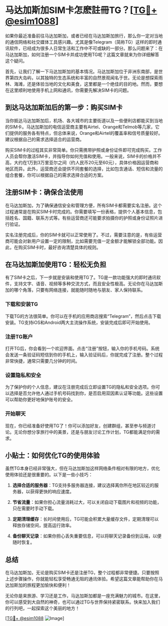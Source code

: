 # 马达加斯加SIM卡怎麽註冊TG？[[TG💪+ @esim1088](https://t.me/s/esim1088)]

如果你最近准备前往马达加斯加，或者已经在马达加斯加旅行，那么你一定对当地的通信网络和社交媒体工具感兴趣。尤其是像Telegram（简称TG）这样的即时通讯软件，已经成为很多人日常生活和工作中不可或缺的一部分。那么问题来了：在马达加斯加，如何注册一个SIM卡并成功使用TG呢？这篇文章就来为你详细解答这个疑问。

首先，让我们了解一下马达加斯加的基本情况。马达加斯加位于非洲东南部，是世界第四大岛屿，以其独特的生态系统和丰富的自然景观闻名于世。无论是想探索雨林、海滩，还是体验当地的文化和美食，这里都是一个绝佳的目的地。然而，要想在这里顺利地使用手机上网和通讯，你需要先解决SIM卡的问题。

## 到达马达加斯加后的第一步：购买SIM卡

当你抵达马达加斯加后，机场、各大城市的主要街道以及一些便利店都能买到当地的SIM卡。马达加斯加的电信运营商主要有Airtel、Orange和Telmob等几家，它们提供的服务各有特点，但总体来说，Orange和Airtel的覆盖率和信号质量较好。建议根据自己的需求选择适合的运营商。

购买SIM卡的过程其实非常简单。你只需携带护照或身份证件即可完成购买。工作人员会帮你激活SIM卡，并指导你如何充值和使用。一般来说，SIM卡的价格并不高，大约在1万到3万里亚尔之间（约人民币20元至60元），具体价格因运营商和地区而异。此外，运营商还会提供不同套餐的选择，比如包含通话、短信和流量的组合套餐，你可以根据自己的需求选择合适的方案。

## 注册SIM卡：确保合法使用

在马达加斯加，为了确保通信安全和管理方便，所有SIM卡都需要实名注册。这个过程通常是在购买SIM卡时完成的。你需要填写一份表格，提供个人基本信息，包括姓名、国籍、联系方式等。有些运营商还可能要求拍摄你的护照或身份证照片进行验证。

实名注册完成后，你的SIM卡就可以正常使用了。不过，需要注意的是，有些运营商可能会对新用户设置一定的限制，比如需要充值一定金额才能解锁全部功能。因此，在购买SIM卡时，最好咨询清楚具体的规则。

## 在马达加斯加使用TG：轻松无负担

有了SIM卡之后，下一步就是安装和使用TG了。TG是一款功能强大的即时通讯软件，支持文字、语音、视频等多种交流方式，而且安全性极高。无论你在马达加斯加的哪个角落，只要有网络连接，就能随时随地与朋友、家人保持联系。

### 下载和安装TG

下载TG的方法很简单。你可以在手机的应用商店搜索“Telegram”，然后点击下载安装。TG支持iOS和Android两大主流操作系统，安装完成后即可开始使用。

### 注册TG账户

打开TG后，你会看到一个欢迎界面。点击“注册”按钮，输入你的手机号码。系统会发送一条验证码短信到你的手机上，输入验证码后，你就完成了注册。整个过程非常快捷，通常只需要几分钟的时间。

### 设置隐私和安全

为了保护你的个人信息，建议在注册完成后立即设置TG的隐私和安全选项。你可以选择是否允许他人通过手机号码找到你，是否启用双因素认证等功能。这些设置可以帮助你更好地保护账号的安全。

### 开始聊天

现在，你已经准备好使用TG了！你可以添加好友，创建群组，甚至参与频道讨论。无论你想分享旅行中的美景，还是与朋友讨论工作计划，TG都能满足你的需求。

## 小贴士：如何优化TG的使用体验

虽然TG本身已经非常强大，但在马达加斯加这样网络条件相对有限的地方，优化使用体验还是很重要的。以下是一些小技巧：

1. **选择合适的服务器**：TG支持多服务器连接，建议选择离你所在地区较近的服务器，以获得更快的响应速度。
   
2. **节省流量**：如果你担心流量消耗过大，可以关闭自动下载图片和视频的功能，只在需要时手动下载。

3. **定期清理缓存**：长时间使用后，TG可能会积累大量缓存文件，定期清理可以释放存储空间，提高运行效率。

4. **备份聊天记录**：如果你担心丢失重要信息，可以将聊天记录备份到云端，以便随时恢复。

## 总结

在马达加斯加，无论是购买SIM卡还是注册TG，整个过程都非常便捷。只要按照上述步骤操作，你就能轻松享受畅通无阻的通讯体验。希望这篇文章能帮助你在马达加斯加的旅程更加愉快和便利！

无论你是来旅游、学习还是工作，马达加斯加都是一座充满魅力的城市。在这里，你可以感受到大自然的神奇，也可以通过TG与世界保持紧密联系。快来加入我们的行列吧，一起探索这个美丽的地方！

[[TG💪+ @esim1088](https://t.me/s/esim1088) ![Image](https://i.postimg.cc/4NQfJmqS/Snipaste-2025-05-13-00-14-12.png)]